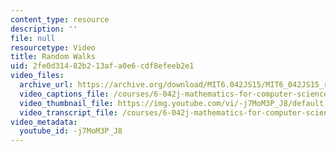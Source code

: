 ```yaml
---
content_type: resource
description: ''
file: null
resourcetype: Video
title: Random Walks
uid: 2fe0d314-82b2-13af-a0e6-cdf8efeeb2e1
video_files:
  archive_url: https://archive.org/download/MIT6.042JS15/MIT6_042JS15_random_walks_ipod.mp4
  video_captions_file: /courses/6-042j-mathematics-for-computer-science-spring-2015/09e06524aaba543291e067dde60223fb_-j7MoM3P_J8.vtt
  video_thumbnail_file: https://img.youtube.com/vi/-j7MoM3P_J8/default.jpg
  video_transcript_file: /courses/6-042j-mathematics-for-computer-science-spring-2015/b7ac9c675a5b059eaa6407df83e339a2_-j7MoM3P_J8.pdf
video_metadata:
  youtube_id: -j7MoM3P_J8
---
```

